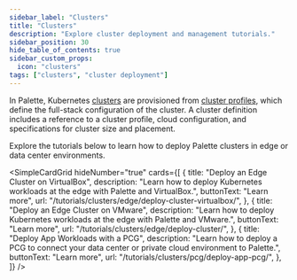 ```yaml
---
sidebar_label: "Clusters"
title: "Clusters"
description: "Explore cluster deployment and management tutorials."
sidebar_position: 30
hide_table_of_contents: true
sidebar_custom_props:
  icon: "clusters"
tags: ["clusters", "cluster deployment"]
---
```


In Palette, Kubernetes [clusters](../../clusters/clusters.md) are provisioned from
[cluster profiles](../../profiles/profiles.md), which define the full-stack configuration of the cluster. A cluster
definition includes a reference to a cluster profile, cloud configuration, and specifications for cluster size and
placement.

Explore the tutorials below to learn how to deploy Palette clusters in edge or data center environments.

<SimpleCardGrid
  hideNumber="true"
  cards={[
    {
      title: "Deploy an Edge Cluster on VirtualBox",
      description: "Learn how to deploy Kubernetes workloads at the edge with Palette and VirtualBox.",
      buttonText: "Learn more",
      url: "/tutorials/clusters/edge/deploy-cluster-virtualbox/",
    },
    {
      title: "Deploy an Edge Cluster on VMware",
      description: "Learn how to deploy Kubernetes workloads at the edge with Palette and VMware.",
      buttonText: "Learn more",
      url: "/tutorials/clusters/edge/deploy-cluster/",
    },
    {
      title: "Deploy App Workloads with a PCG",
      description: "Learn how to deploy a PCG to connect your data center or private cloud environment to Palette.",
      buttonText: "Learn more",
      url: "/tutorials/clusters/pcg/deploy-app-pcg/",
    },
  ]}
/>
